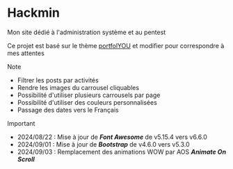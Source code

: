 # Hackmin
 Mon site dédié à l'administration système et au pentest

Ce projet est basé sur le thème [portfolYOU](https://github.com/yousinix/portfolYOU) et modifier pour correspondre à mes attentes

> [!NOTE]
>
> * Filtrer les posts par activités
> * Rendre les images du carrousel cliquables
> * Possibilité d'utiliser plusieurs carrousels par page
> * Possibilité d'utiliser des couleurs personnalisées
> * Passage des dates vers le Français

> [!IMPORTANT]
>
> * 2024/08/22 : Mise à jour de ***Font Awesome*** de v5.15.4 vers v6.6.0
> * 2024/09/01 : Mise à jour de ***Bootstrap*** de v4.6.0 vers v5.3.0
> * 2024/09/03 : Remplacement des animations WOW par AOS ***Animate On Scroll***
